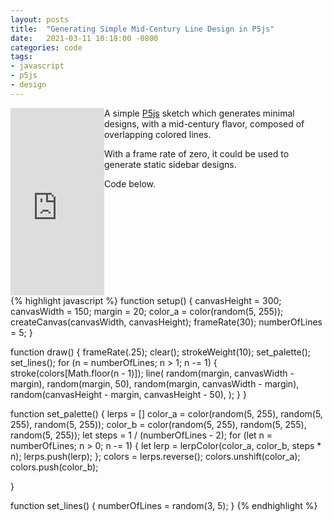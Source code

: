 ```yaml
---
layout: posts
title:  "Generating Simple Mid-Century Line Design in P5js"
date:   2021-03-11 10:18:00 -0800
categories: code
tags: 
- javascript
- p5js
- design
---
```



<iframe src="https://editor.p5js.org/bobbymeyer/embed/PKv3_NBW_"
        style="width: 150px; 
              height: 300px; 
              overflow: hidden;
              float: left;"  
        scrolling="no" 
        frameborder="0"></iframe>

A simple [P5js](https://p5js.org/) sketch which generates minimal designs, with a mid-century flavor, composed of overlapping colored lines. 

With a frame rate of zero, it could be used to generate static sidebar designs. 

Code below.
<div style='clear: both;'>
{% highlight javascript %}
function setup() {
  canvasHeight = 300;
  canvasWidth = 150;
  margin = 20;
  color_a = color(random(5, 255));
  createCanvas(canvasWidth, canvasHeight);
  frameRate(30);
  numberOfLines = 5;
}

function draw() {
  frameRate(.25);
  clear();
  strokeWeight(10);
  set_palette();
  set_lines();
  for (n = numberOfLines; n > 1; n -= 1) {
    stroke(colors[Math.floor(n - 1)]);
    line(
      random(margin, canvasWidth - margin),
      random(margin, 50),
      random(margin, canvasWidth - margin),
      random(canvasHeight - margin, canvasHeight - 50),
    );
  }
}

function set_palette() {
  lerps = []
  color_a = color(random(5, 255), random(5, 255), random(5, 255));
  color_b = color(random(5, 255), random(5, 255), random(5, 255));
  let steps = 1 / (numberOfLines - 2);
  for (let n = numberOfLines; n > 0; n -= 1) {
    let lerp = lerpColor(color_a, color_b, steps * n);
    lerps.push(lerp);
  };
  colors = lerps.reverse();
  colors.unshift(color_a);
  colors.push(color_b);

}

function set_lines() {
  numberOfLines = random(3, 5);
}
{% endhighlight %}